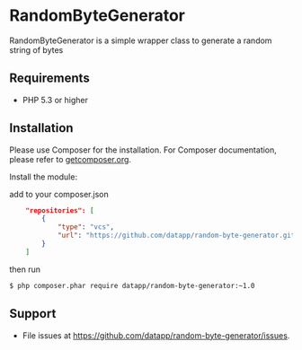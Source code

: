 
# RandomByteGenerator

RandomByteGenerator is a simple wrapper class to generate a random string of bytes

## Requirements

- PHP 5.3 or higher

## Installation

Please use Composer for the installation. For Composer documentation, please refer to
[getcomposer.org](http://getcomposer.org/).

Install the module:

add to your composer.json
```json
    "repositories": [
        {
            "type": "vcs",
            "url": "https://github.com/datapp/random-byte-generator.git"
        }
    ]
```

then run
```sh
$ php composer.phar require datapp/random-byte-generator:~1.0
```

## Support

- File issues at https://github.com/datapp/random-byte-generator/issues.
